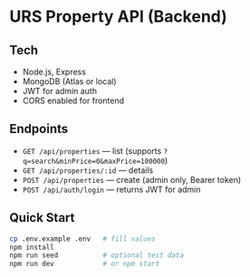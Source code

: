 # URS Property API (Backend)

## Tech
- Node.js, Express
- MongoDB (Atlas or local)
- JWT for admin auth
- CORS enabled for frontend

## Endpoints
- `GET /api/properties` — list (supports `?q=search&minPrice=0&maxPrice=100000`)
- `GET /api/properties/:id` — details
- `POST /api/properties` — create (admin only, Bearer token)
- `POST /api/auth/login` — returns JWT for admin

## Quick Start
```bash
cp .env.example .env   # fill values
npm install
npm run seed           # optional test data
npm run dev            # or npm start
```
